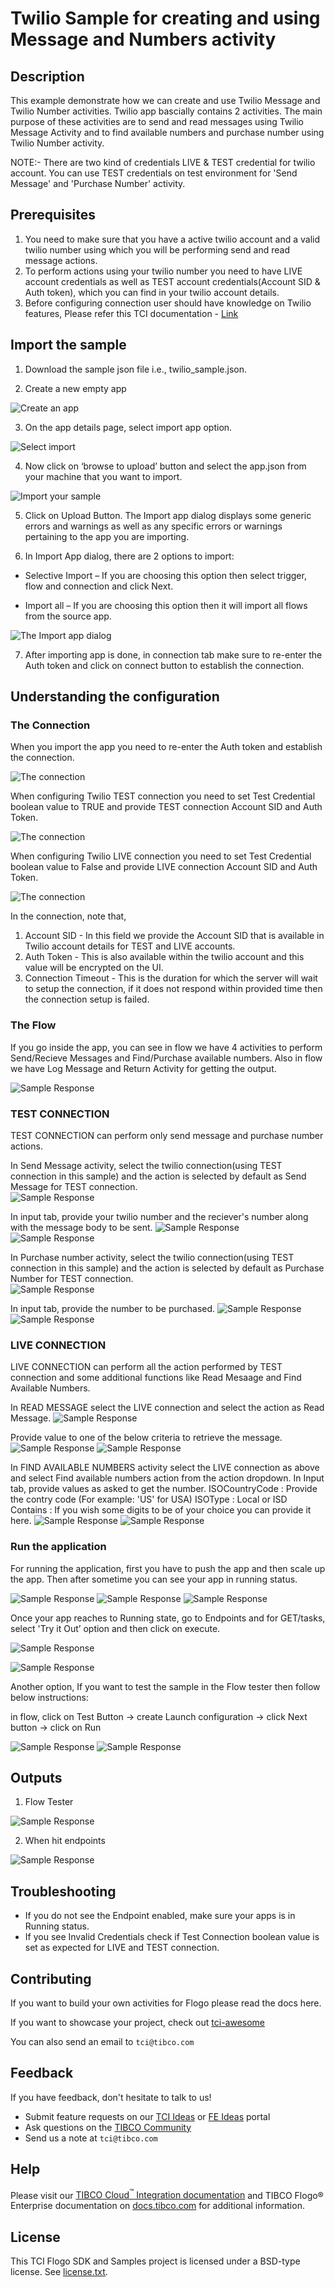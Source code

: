 # Twilio Sample for creating and using Message and Numbers activity


## Description

This example demonstrate how we can create and use Twilio Message and Twilio Number activities.
Twilio app bascially contains 2 activities. The main purpose of these activities are to send and read messages using Twilio Message Activity and to find available numbers and purchase number using Twilio Number activity.

NOTE:- There are two kind of credentials LIVE & TEST credential for twilio account. You can use TEST credentials on test environment for 'Send Message' and 'Purchase Number' activity.

## Prerequisites

1. You need to make sure that you have a active twilio account and a valid twilio number using which you will be performing send and read message actions.
2. To perform actions using your twilio number you need to have LIVE account credentials as well as TEST account credentials(Account SID & Auth token), which you can find in your twilio account details.
3. Before configuring connection user should have knowledge on Twilio features, Please refer this TCI documentation - [Link](https://integration.connectors-qa-aws.tcie.pro/docs/#tci/flogo-connectors/Twilio/index.html?TocPath=TIBCO%2520Flogo%25C2%25AE%2520Connectors%257C_____62)

## Import the sample

1. Download the sample json file i.e., twilio_sample.json.

2. Create a new empty app

![Create an app](../../../import-screenshots/twilio_ss/2.png)

3. On the app details page, select import app option.

![Select import](../../../import-screenshots/twilio_ss/3.png)

4. Now click on ‘browse to upload’ button and select the app.json from your machine that you want to import.

![Import your sample](../../../import-screenshots/twilio_ss/4.png)

5. Click on Upload Button. The Import app dialog displays some generic errors and warnings as well as any specific errors or warnings pertaining to the app you are importing.

6. In Import App dialog, there are 2 options to import:

* Selective Import – If you are choosing this option then select trigger, flow and connection and click Next.

* Import all – If you are choosing this option then it will import all flows from the source app.

![The Import app dialog](../../../import-screenshots/twilio_ss/5.png)


7. After importing app is done, in connection tab make sure to re-enter the Auth token and click on connect button to establish the connection.

## Understanding the configuration

### The Connection

When you import the app you need to re-enter the Auth token and establish the connection.

![The connection](../../../import-screenshots/twilio_ss/connection.png)

When configuring Twilio TEST connection you need to set Test Credential boolean value to TRUE and provide TEST connection Account SID and Auth Token.

![The connection](../../../import-screenshots/twilio_ss/conn1.png)

When configuring Twilio LIVE connection you need to set Test Credential boolean value to False and provide LIVE connection Account SID and Auth Token.

![The connection](../../../import-screenshots/twilio_ss/conn2.png)

In the connection, note that,
1. Account SID - In this field we provide the Account SID that is available in Twilio account details for TEST and LIVE accounts.
2. Auth Token - This is also available within the twilio account and this value will be encrypted on the UI.
3. Connection Timeout - This is the duration for which the server will wait to setup the connection, if it does not respond within provided time then the connection setup is failed.

### The Flow

If you go inside the app, you can see in flow we have 4 activities to perform Send/Recieve Messages and Find/Purchase available numbers.
Also in flow we have Log Message and Return Activity for getting the output.

![Sample Response](../../../import-screenshots/twilio_ss/flow.png)

### TEST CONNECTION
TEST CONNECTION can perform only send message and purchase number actions.

In Send Message activity, select the twilio connection(using TEST connection in this sample) and the action is selected by default as Send Message for TEST connection.   
![Sample Response](../../../import-screenshots/twilio_ss/testconn1.png)

In input tab, provide your twilio number and the reciever's number along with the message body to be sent.
![Sample Response](../../../import-screenshots/twilio_ss/testconn12.png)
![Sample Response](../../../import-screenshots/twilio_ss/sendmessage.png)

In Purchase number activity, select the twilio connection(using TEST connection in this sample) and the action is selected by default as Purchase Number for TEST connection.  
![Sample Response](../../../import-screenshots/twilio_ss/testconn2.png)

In input tab, provide the number to be purchased.
![Sample Response](../../../import-screenshots/twilio_ss/testconn21.png)
![Sample Response](../../../import-screenshots/twilio_ss/purchasenumber.png)

### LIVE CONNECTION
LIVE CONNECTION can perform all the action performed by TEST connection and some additional functions like Read Mesaage and Find Available Numbers.

In READ MESSAGE select the LIVE connection and select the action as Read Message.
![Sample Response](../../../import-screenshots/twilio_ss/liveconn0.png)

Provide value to one of the below criteria to retrieve the message.
![Sample Response](../../../import-screenshots/twilio_ss/liveconn1.png)
![Sample Response](../../../import-screenshots/twilio_ss/readmessage.png)

In FIND AVAILABLE NUMBERS activity select the LIVE connection as above and select Find available numbers action from the action dropdown. 
In Input tab, provide values as asked to get the number.
ISOCountryCode : Provide the contry code (For example: 'US' for USA)
ISOType : Local or ISD
Contains : If you wish some digits to be of your choice you can provide it here.
![Sample Response](../../../import-screenshots/twilio_ss/liveconn2.png)
![Sample Response](../../../import-screenshots/twilio_ss/findnumber.png)


### Run the application
For running the application, first you have to push the app and then scale up the app.
Then after sometime you can see your app in running status.

![Sample Response](../../../import-screenshots/twilio_ss/10.png)
![Sample Response](../../../import-screenshots/twilio_ss/11.png)
![Sample Response](../../../import-screenshots/twilio_ss/12.png)

Once your app reaches to Running state, go to Endpoints and for GET/tasks, select 'Try it Out’ option and then click on execute.

![Sample Response](../../../import-screenshots/twilio_ss/13.png)

![Sample Response](../../../import-screenshots/twilio_ss/endpoints.png)

Another option, If you want to test the sample in the Flow tester then follow below instructions:
 
in flow, click on Test Button -> create Launch configuration -> click Next button -> click on Run

![Sample Response](../../../import-screenshots/twilio_ss/14.png)
![Sample Response](../../../import-screenshots/twilio_ss/15.png)

## Outputs

1. Flow Tester

![Sample Response](../../../import-screenshots/twilio_ss/16.png)

2. When hit endpoints

![Sample Response](../../../import-screenshots/twilio_ss/17.png)


## Troubleshooting

* If you do not see the Endpoint enabled, make sure your apps is in Running status.
* If you see Invalid Credentials check if Test Connection boolean value is set as expected for LIVE and TEST connection. 

## Contributing
If you want to build your own activities for Flogo please read the docs here.

If you want to showcase your project, check out [tci-awesome](https://github.com/TIBCOSoftware/tci-awesome)

You can also send an email to `tci@tibco.com`

## Feedback
If you have feedback, don't hesitate to talk to us!

* Submit feature requests on our [TCI Ideas](https://ideas.tibco.com/?project=TCI) or [FE Ideas](https://ideas.tibco.com/?project=FE) portal
* Ask questions on the [TIBCO Community](https://community.tibco.com/answers/product/344006)
* Send us a note at `tci@tibco.com`

## Help
Please visit our [TIBCO Cloud<sup>&trade;</sup> Integration documentation](https://integration.cloud.tibco.com/docs/) and TIBCO Flogo® Enterprise documentation on [docs.tibco.com](https://docs.tibco.com/) for additional information.

## License
This TCI Flogo SDK and Samples project is licensed under a BSD-type license. See [license.txt](license.txt).

